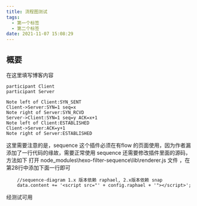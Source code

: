 ```yaml
---
title: 流程图测试
tags:
  - 第一个标签
  - 第二个标签
date: 2021-11-07 15:08:29
---
```

## 概要
在这里填写博客内容

```sequence
participant Client
participant Server

Note left of Client:SYN_SENT
Client->Server:SYN=1 seq=x
Note right of Server:SYN_RCVD
Server->Client:SYN=1 seq=y ACK=x+1
Note left of Client:ESTABLISHED
Client->Server:ACK=y+1
Note right of Server:ESTABLISHED
```

这里需要注意的是，sequence 这个插件必须在有flow 的页面使用，因为作者漏添加了一行代码的缘故，需要正常使用 sequence 还需要修改插件里面的源码，方法如下
打开 node_modules\hexo-filter-sequence\lib\renderer.js 文件 ，在第28行中添加下面一行即可	

		//sequence-diagram 1.x 版本依赖 raphael, 2.x版本依赖 snap
		data.content += '<script src="' + config.raphael + '"></script>';

经测试可用
	
	